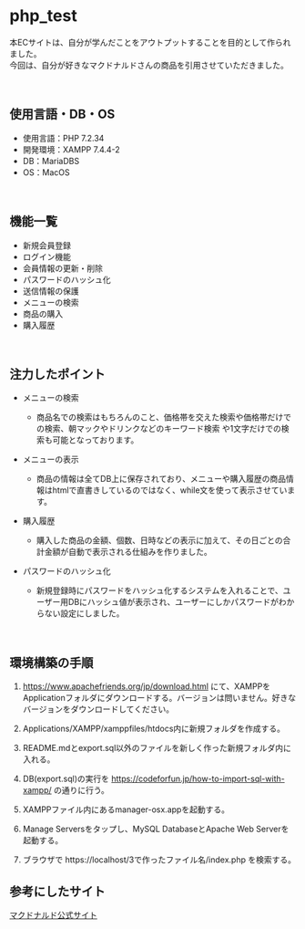 # php_test

本ECサイトは、自分が学んだことをアウトプットすることを目的として作られました。  
今回は、自分が好きなマクドナルドさんの商品を引用させていただきました。

<br>

## 使用言語・DB・OS
  - 使用言語：PHP 7.2.34
  - 開発環境：XAMPP 7.4.4-2
  - DB：MariaDBS
  - OS：MacOS  
 
 <br>

## 機能一覧

- 新規会員登録
- ログイン機能
- 会員情報の更新・削除
- パスワードのハッシュ化
- 送信情報の保護
- メニューの検索
- 商品の購入
- 購入履歴

<br>

## 注力したポイント

- メニューの検索
  - 商品名での検索はもちろんのこと、価格帯を交えた検索や価格帯だけでの検索、朝マックやドリンクなどのキーワード検索
  や1文字だけでの検索も可能となっております。
  
- メニューの表示
  - 商品の情報は全てDB上に保存されており、メニューや購入履歴の商品情報はhtmlで直書きしているのではなく、while文を使って表示させています。

- 購入履歴
  - 購入した商品の金額、個数、日時などの表示に加えて、その日ごとの合計金額が自動で表示される仕組みを作りました。

- パスワードのハッシュ化
  - 新規登録時にパスワードをハッシュ化するシステムを入れることで、ユーザー用DBにハッシュ値が表示され、ユーザーにしかパスワードがわからない設定にしました。

<br>

## 環境構築の手順
 1. https://www.apachefriends.org/jp/download.html にて、XAMPPをApplicationフォルダにダウンロードする。バージョンは問いません。好きなバージョンをダウンロードしてください。

 2. Applications/XAMPP/xamppfiles/htdocs内に新規フォルダを作成する。

 3. README.mdとexport.sql以外のファイルを新しく作った新規フォルダ内に入れる。

 4. DB(export.sql)の実行を https://codeforfun.jp/how-to-import-sql-with-xampp/ の通りに行う。

 5. XAMPPファイル内にあるmanager-osx.appを起動する。

 6. Manage Serversをタップし、MySQL DatabaseとApache Web Serverを起動する。

 7. ブラウザで https://localhost/3で作ったファイル名/index.php を検索する。

## 参考にしたサイト
[マクドナルド公式サイト](https://www.mcdonalds.co.jp)

